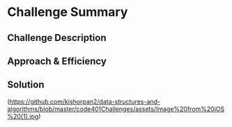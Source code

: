 # Challenge Summary
<!-- This code challenge builds and tests function called insertShiftArray which takes in an array and the value to be added. -->

## Challenge Description
<!-- It will insert an character into an array -->

## Approach & Efficiency
<!-- I used an approach to find the mid index of the array and insert in that index -->

## Solution
(https://github.com/kishorpan2/data-structures-and-algorithms/blob/master/code401Challenges/assets/Image%20from%20iOS%20(1).jpg)
